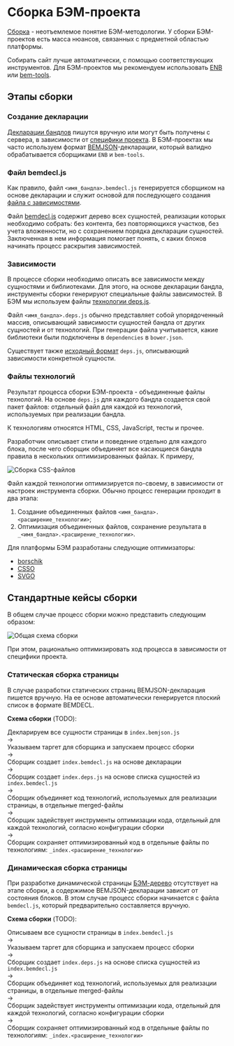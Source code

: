 # Сборка БЭМ-проекта

[Сборка](sborka_method.md) - неотъемлемое понятие БЭМ-методологии. У сборки БЭМ-проектов есть масса нюансов, связанных с предметной областью платформы.

Собирать сайт лучше автоматически, с помощью соответствующих инструментов. Для БЭМ-проектов мы рекомендуем использовать [ENB](http://enb-make.info/) или [bem-tools](https://ru.bem.info/tools/bem/bem-tools/).

## Этапы сборки

### Создание декларации

[Декларации бандлов](sborka_method.md#decl) пишутся вручную или могут быть получены с сервера, в зависимости от [специфики проекта](#cases). В БЭМ-проектах мы часто используем формат [BEMJSON](https://ru.bem.info/technology/bemjson/current/bemjson/)-декларации, который валидно обрабатывается сборщиками `ENB` и `bem-tools`.

### Файл bemdecl.js

Как правило, файл `<имя_бандла>.bemdecl.js` генерируется сборщиком на основе декларации и служит основой для последующего создания [файла с зависимостями](#depen).

Файл [bemdecl.js](http://frontend.yandex-team.ru/packages/docs/bem/formats/bemdecl.md.html) содержит дерево всех сущностей, реализации которых необходимо собрать: без контента, без повторяющихся участков, без учета вложенности, но с сохранением порядка декларации сущностей. Заключенная в нем информация помогает понять, с каких блоков начинать процесс раскрытия зависимостей.

<a name="depen"></a>
### Зависимости

В процессе сборки необходимо описать все зависимости между сущностями и библиотеками. Для этого, на основе декларации бандла, инструменты сборки генерируют специальные файлы зависимостей. В БЭМ мы используем файлы [технологии deps.js](http://ru.bem.info/tools/bem/bem-tools/depsjs/).

Файл `<имя_бандла>.deps.js` обычно представляет собой упорядоченный массив, описывающий зависимости сущностей бандла от других сущностей и от технологий. При генерации файла учитывается, какие библиотеки были подключены в `dependencies` в `bower.json`.

Существует также [исходный формат](http://frontend.yandex-team.ru/packages/docs/bem/formats/deps.md.html) `deps.js`, описывающий зависимости конкретной сущности.

### Файлы технологий

Результат процесса сборки БЭМ-проекта - объединенные файлы технологий. На основе `deps.js` для каждого бандла создается свой пакет файлов: отдельный файл для каждой из технологий, используемых при реализации бандла.

К технологиям относятся HTML, CSS, JavaScript, тесты и прочее.

Разработчик описывает стили и поведение отдельно для каждого блока, после чего сборщик объединяет все касающиеся бандла правила в нескольких оптимизированных файлах. К примеру,

![Сборка CSS-файлов](https://img-fotki.yandex.ru/get/15591/158800653.0/0_111c54_e7a227ff_orig)

Файл каждой технологии оптимизируется по-своему, в зависимости от настроек инструмента сборки. Обычно процесс генерации проходит в два этапа:

1. Создание объединенных файлов `<имя_бандла>.<расширение_технологии>`;
2. Оптимизация объединенных файлов, сохранение результата в `_<имя_бандла>.<расширение_технологии>`.

Для платформы БЭМ разработаны следующие оптимизаторы:

* [borschik](http://ru.bem.info/tools/optimizers/borschik/)
* [CSSO](http://ru.bem.info/tools/optimizers/csso/)
* [SVGO](http://ru.bem.info/tools/optimizers/svgo/how-it-works/)

<a name="cases"></a>

## Стандартные кейсы сборки

В общем случае процесс сборки можно представить следующим образом:

![Общая схема сборки](http://img-fotki.yandex.ru/get/6837/158800653.0/0_10741c_bfcdd557_orig)

При этом, рационально оптимизировать ход процесса в зависимости от специфики проекта.

### Статическая сборка страницы

В случае разработки статических страниц BEMJSON-декларация пишется вручную. На ее основе автоматически генерируется плоский список в формате BEMDECL.

**Схема сборки** (TODO):

Декларируем все сущности страницы в `index.bemjson.js`  
->  
Указываем таргет для сборщика и запускаем процесс сборки  
->  
Сборщик создает `index.bemdecl.js` на основе декларации  
->  
Сборщик создает `index.deps.js` на основе списка сущностей из `index.bemdecl.js`  
->  
Сборщик объединяет код технологий, используемых для реализации страницы, в отдельные merged-файлы  
->  
Сборщик задействует инструменты оптимизации кода, отдельный для каждой технологий, согласно конфигурации сборки  
->  
Сборщик сохраняет оптимизированный код в отдельные файлы по технологиям: `_index.<расширение_технологии>`

<a name="dinam"></a>
### Динамическая сборка страницы

При разработке динамической страницы [БЭМ-дерево](http://ru.bem.info/method/definitions/#Средства-описания-страницы-и-шаблоны) отсутствует на этапе сборки, а содержимое BEMJSON-декларации зависит от состояния блоков. В этом случае процесс сборки начинается с файла `bemdecl.js`, который предварительно составляется вручную.

**Схема сборки** (TODO):

Описываем все сущности страницы в `index.bemdecl.js`  
->  
Указываем таргет для сборщика и запускаем процесс сборки  
->  
Сборщик создает `index.deps.js` на основе списка сущностей из `index.bemdecl.js`  
->  
Сборщик объединяет код технологий, используемых для реализации страницы, в отдельные merged-файлы  
->  
Сборщик задействует инструменты оптимизации кода, отдельный для каждой технологий, согласно конфигурации сборки  
->  
Сборщик сохраняет оптимизированный код в отдельные файлы по технологиям: `_index.<расширение_технологии>`
